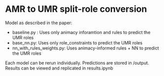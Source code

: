 
# AMR to UMR split-role conversion
Model as described in the paper:


 - baseline.py : Uses only animacy inforamtion and rules to predict the UMR roles
 - base_nn.py: Uses only role_constraints to predict the UMR roles
 - nn_with_rules_weights.py: Uses animacy-informed rules + NN to predict the UMR roles

Each model can be rerun individually. Predictions are stored in /output. 
Results can be viewed and replicated in results.ipynb

